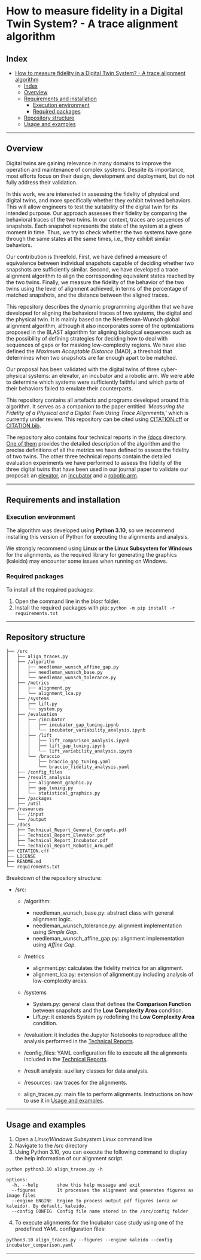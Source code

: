 # How to measure fidelity in a Digital Twin System? - A trace alignment algorithm

## Index

- [How to measure fidelity in a Digital Twin System? - A trace alignment algorithm](#how-to-measure-fidelity-in-a-digital-twin-system---a-trace-alignment-algorithm)
  - [Index](#index)
  - [Overview](#overview)
  - [Requirements and installation](#requirements-and-installation)
    - [Execution environment](#execution-environment)
    - [Required packages](#required-packages)
  - [Repository structure](#repository-structure)
  - [Usage and examples](#usage-and-examples)

---

## Overview

Digital twins are gaining relevance in many domains to improve the operation and maintenance of complex systems. Despite its importance, most efforts focus on their design, development and deployment, but do not fully address their validation. 

In this work, we are interested in assessing the fidelity of physical and digital twins, and more specifically whether they exhibit twinned behaviors. This will allow engineers to test the suitability of the digital twin for its intended purpose.  Our approach assesses their fidelity by comparing the behavioral traces of the two twins. In our context, traces are sequences of snapshots. Each snapshot represents the state of the system at a given moment in time. Thus, we try to check whether the two systems have gone through the same states at the same times, i.e., they exhibit similar behaviors. 

Our contribution is threefold. First, we have defined a measure of equivalence between individual snapshots capable of deciding whether two snapshots are sufficiently similar. Second, we have developed a trace alignment algorithm to align the corresponding equivalent states reached by the two twins. Finally, we measure the fidelity of the behavior of the two twins using the level of alignment achieved, in terms of the percentage of matched snapshots, and the distance between the aligned traces. 

This repository describes the dynamic programming algorithm that we have developed for aligning the behavioral traces of two systems, the digital and the physical twin. It is mainly based on the Needleman-Wunsch global alignment algorithm, although it also incorporates some of the optimizations proposed in the BLAST algorithm for aligning biological sequences such as the possibility of defining strategies for deciding how to deal with sequences of gaps or for masking low-complexity regions. We have also defined the *Maximum Acceptable Distance* (MAD), a threshold that determines when two snapshots are far enough apart to be matched. 

Our proposal has been validated with the digital twins of three cyber-physical systems: an elevator, an incubator and a robotic arm. We were able to determine which systems were sufficiently faithful and which parts of their behaviors failed to emulate their counterparts.

This repository contains all artefacts and programs developed around this algorithm. It serves as a companion to the paper entitled _'Measuring the Fidelity of a Physical and a Digital Twin Using Trace Alignments,'_ which is currently under review. This repository can be cited using [CITATION.cff](CITATION.cff) or [CITATION.bib](CITATION.bib). 

The repository also contains four technical reports in the [/docs](/docs) directory. [One of them](./docs/Technical_Report_General_Concepts.pdf) provides the detailed description of the algorithm and the precise definitions of all the metrics we have defined to assess the fidelity of two twins. The other three technical reports contain the detailed evaluation experiments we have performed to assess the fidelity of the three digital twins that have been used in our journal paper to validate our proposal: an [elevator](./docs/Technical_Report_Elevator.pdf), an [incubator](./docs/Technical_Report_Incubator.pdf) and a [robotic arm](./docs/Technical_Report_Robotic_Arm.pdf).

<!--
This repository includes a dynamic programming algorithm based on the Needleman-Wunsch global alignment algorithm
applied to behavioral traces. The repository serves as a companion to the paper titled _'Measuring the Fidelity of a
Physical and a Digital Twin Using Trace Alignments,'_ which is currently under review and can be cited
using [CITATION.cff](CITATION.cff).

To obtain more information about the algorithm and the different examples and case studies with which it has been
validated, you can access the [/docs](/docs) directory and find the Technical Reports that accompany the article.
-->
---

## Requirements and installation

### Execution environment

The algorithm was developed using **Python 3.10**, so we recommend installing this version of Python for executing the
alignments and analysis.

We strongly recommend using **Linux or the Linux Subsystem for Windows** for the alignments, as the required library for
generating the graphics (kaleido) may encounter some issues when running on Windows.

### Required packages

To install all the required packages:

1. Open the command line in the _blast_ folder.
2. Install the required packages with pip:
   ```python -m pip install -r requirements.txt```

---

## Repository structure

```
├── /src
│   ├── align_traces.py
│   ├── /algorithm
│   │   ├── needleman_wunsch_affine_gap.py
│   │   ├── needleman_wunsch_base.py
│   │   └── needleman_wunsch_tolerance.py
│   ├── /metrics
│   │   ├── alignment.py
│   │   └── alignment_lca.py
│   ├── /systems
│   │   ├── lift.py
│   │   └── system.py
│   ├── /evaluation
│   │   ├── /incubator
│   │   │   ├── incubator_gap_tuning.ipynb
│   │   │   └── incubator_variability_analysis.ipynb    
│   │   ├── /lift
│   │   │   ├── lift_comparison_analysis.ipynb
│   │   │   ├── lift_gap_tuning.ipynb
│   │   │   └── lift_variability_analysis.ipynb  
│   │   └── /braccio
│   │       ├── braccio_gap_tuning.yaml
│   │       └── braccio_fidelity_analysis.yaml
│   ├── /config_files
│   ├── /result_analysis
│   │   ├── alignment_graphic.py
│   │   ├── gap_tuning.py
│   │   └── statistical_graphics.py
│   ├── /packages
│   ├── /util
├── /resources
│   ├── /input
│   └── /output
├── /docs
│   ├── Technical_Report_General_Concepts.pdf
│   ├── Technical_Report_Elevator.pdf
│   ├── Technical_Report_Incubator.pdf
│   └── Technical_Report_Robotic_Arm.pdf
├── CITATION.cff
├── LICENSE
├── README.md
└── requirements.txt
```

Breakdown of the repository structure:

- /src:
    - /algorithm:
        - needleman_wunsch_base.py: abstract class with general alignment logic.
        - needleman_wunsch_tolerance.py: alignment implementation using _Simple Gap_.
        - needleman_wunsch_affine_gap.py: alignment implementation using _Affine Gap_.
    - /metrics
        - alignment.py: calculates the fidelity metrics for an alignment.
        - alignment_lca.py: extension of alignment.py including analysis of low-complexity areas.
    - /systems
        - System.py: general class that defines the **Comparison Function** between snapshots and the **Low Complexity
          Area** condition.
        - Lift.py: it extends System.py redefining the **Low Complexity Area** condition.
    - /evaluation: it includes the Jupyter Notebooks to reproduce all the analysis performed in
      the [Technical Reports](/docs).
    - /config_files: YAML configuration file to execute all the alignments included in the [Technical Reports](/docs).
    - /result analysis: auxiliary classes for data analysis.

    - /resources: raw traces for the alignments.
    - align_traces.py: main file to perform alignments. Instructions on how to use it
      in [Usage and examples](#usage-and-examples).

---

## Usage and examples

1. Open a _Linux/Windows Subsystem Linux_ command line
2. Navigate to the /src directory
3. Using Python 3.10, you can execute the following command to display the help information of our alignment script.

```python python3.10 align_traces.py -h```

```usage: align_traces.py [-h] [--figures] [--engine ENGINE] [--config CONFIG]
options:
  -h, --help       show this help message and exit
  --figures        It processes the alignment and generates figures as image files
  --engine ENGINE  Engine to process output pdf figures (orca or kaleido). By default, kaleido.
  --config CONFIG  Config file name stored in the /src/config folder
```

4. To execute alignments for the Incubator case study using one of the predefined YAML configuration files:

```
python3.10 align_traces.py --figures --engine kaleido --config incubator_comparison.yaml
```

---